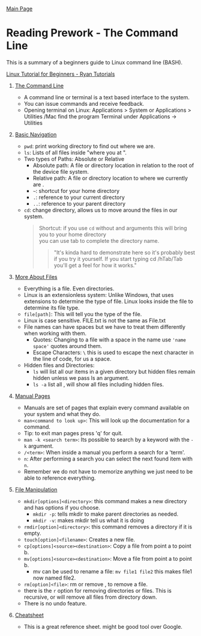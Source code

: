 [Main Page](../README.md)
# Reading Prework - The Command Line  
This is a summary of a beginners guide to Linux command line (BASH). 

[Linux Tutorial for Beginners - Ryan Tutorials](https://ryanstutorials.net/linuxtutorial/)  

1. [The Command Line](https://ryanstutorials.net/linuxtutorial/commandline.php)  
    - A command line or terminal is a text based interface to the system.  
    - You can issue commands and receive feedback.  
    - Opening terminal on Linux: Applications > System or Applications > Utilities /Mac find the program Terminal under Applications -> Utilities

2. [Basic Navigation](https://ryanstutorials.net/linuxtutorial/navigation.php)  
    - `pwd`: print working directory to find out where we are.  
    - `ls`: Lists of all files inside "where you at ".  
    - Two types of Paths: Absolute or Relative
        - Absolute path: A file or directory location in relation to the root of the device file system.  
        - Relative path: A file or directory location to where we currently are .
        - `~`: shortcut for your home directory  
        - `.`: reference to your current directory  
        - `..`: reference to your parent directory  
    - `cd`: change directory, allows us to move around the files in our system.
        > Shortcut: if you use `cd` without and arguments this will bring you to your home directory  
        >you can use tab to complete the directory name. 
        >> "It's kinda hard to demonstrate here so it's probably best if you try it yourself. If you start typing cd /hTab/<beginning of your username>Tab you'll get a feel for how it works."

3. [More About Files](https://ryanstutorials.net/linuxtutorial/aboutfiles.php)  
    - Everything is a file. Even directories.  
    - Linux is an extensionless system: Unlike Windows, that uses extensions to determine the type of file. Linux looks inside the file to determine its file type.  
    - `file[path]`: This will tell you the type of the file.
    - Linux is case sensitive. FILE.txt is not the same as File.txt  
    - File names can have spaces but we have to treat them differently when working with them.  
        - Quotes: Changing to a file with a space in the name use `'name space'` quotes around them.  
        - Escape Characters: `\` this is used to escape the next character in the line of code, for us a space.  
    - Hidden files and Directories:
        - `ls` will list all our items in a given directory but hidden files remain hidden unless we pass ls an argument. 
        - `ls -a` list all , will show all files including hidden files.  

4. [Manual Pages](https://ryanstutorials.net/linuxtutorial/manual.php)  
    - Manuals are set of pages that explain every command available on your system and what they do.  
    - `man<command to look up>`: This will look up the documentation for a command.
    - Tip: to exit man pages press 'q' for quit.  
    - `man -k <search term>`: Its possible to search by a keyword with the `-k` argument.  
    - `/<term>`: When inside a manual you perform a search for a 'term'.  
    - `n`: After performing a search you can select the next found item with `n`.  
    - Remember we do not have to memorize anything we just need to be able to reference everything.  

5. [File Manipulation](https://ryanstutorials.net/linuxtutorial/filemanipulation.php)  
    - `mkdir[options]<directory>`: this command makes a new directory and has options if you choose.  
        - `mkdir -p`: tells mkdir to make parent directories as needed.  
        - `mkdir -v`: makes mkdir tell us what it is doing  
    - `rmdir[option]<directory>`: this command removes a directory if it is empty.  
    - `touch[option]<filename>`: Creates a new file. 
    - `cp[options]<source><destination>`: Copy a file from point a to point b.  
    - `mv[options]<source><destination>`: Move a file from point a to point b.  
        - mv can be used to rename a file: `mv file1 file2` this makes file1 now named file2.  
    - `rm[option]<file>`: rm or remove , to remove a file.  
    - there is the `r` option for removing directories or files. This is recursive, or will remove all files from directory down.  
    -  There is no undo feature.  

6. [Cheatsheet](https://ryanstutorials.net/linuxtutorial/cheatsheet.php)  
    - This is a great reference sheet.  might be good tool over Google.  
